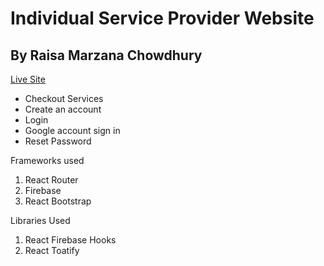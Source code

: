 # Individual Service Provider Website
## By Raisa Marzana Chowdhury

[Live Site]()


* Checkout Services
* Create an account
* Login
* Google account sign in
* Reset Password 


 Frameworks used
1. React Router
2. Firebase
3. React Bootstrap

 Libraries Used
1. React Firebase Hooks
2. React Toatify




